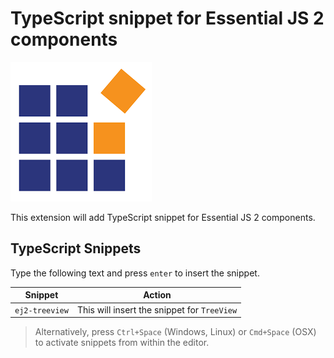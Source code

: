 # TypeScript snippet for Essential JS 2 components

![Logo](./images/synclogo.png)

This extension will add TypeScript snippet for Essential JS 2 components.

## TypeScript Snippets

Type the following text and press `enter` to insert the snippet.

| Snippet       | Action       |
|---------------|--------------|
| `ej2-treeview` | This will insert the snippet for `TreeView` |

> Alternatively, press `Ctrl+Space` (Windows, Linux) or `Cmd+Space` (OSX) to activate snippets from within the editor.